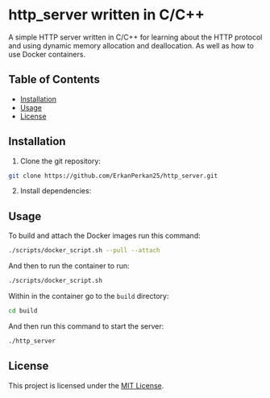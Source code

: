 # http_server written in C/C++
A simple HTTP server written in C/C++ for learning about the HTTP
protocol and using dynamic memory allocation and deallocation. As
well as how to use Docker containers.

## Table of Contents
- [Installation](#installtion)
- [Usage](#usage)
- [License](#license)

## Installation
1. Clone the git repository:
```bash
git clone https://github.com/ErkanPerkan25/http_server.git
```
2. Install dependencies:

## Usage
To build and attach the Docker images run this command:
```bash
./scripts/docker_script.sh --pull --attach
```
And then to run the container to run:
```bash
./scripts/docker_script.sh
```
Within in the container go to the `build` directory:
```bash
cd build
```
And then run this command to start the server:
```bash
./http_server
```

## License
This project is licensed under the [MIT License](LICENSE).
